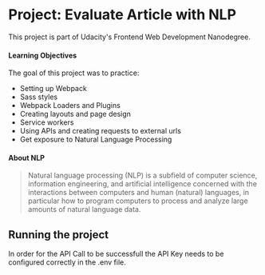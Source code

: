 # Project: Evaluate Article with NLP

This project is part of Udacity's Frontend Web Development Nanodegree.

#### Learning Objectives
The goal of this project was to practice:
- Setting up Webpack
- Sass styles
- Webpack Loaders and Plugins
- Creating layouts and page design
- Service workers
- Using APIs and creating requests to external urls
- Get exposure to Natural Language Processing

#### About NLP
> Natural language processing (NLP) is a subfield of computer science, information engineering, and artificial intelligence
concerned with the interactions between computers and human (natural) languages, in particular how to program computers to
process and analyze large amounts of natural language data.

## Running the project

In order for the API Call to be successfull the API Key needs to be configured correctly in the .env file.